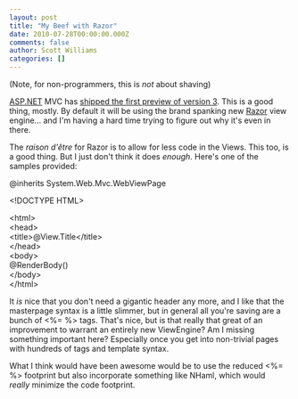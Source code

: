 ```yaml
---
layout: post
title: "My Beef with Razor"
date: 2010-07-28T00:00:00.000Z
comments: false
author: Scott Williams
categories: []
---
```

(Note, for non-programmers, this is <i><span>not</span></i> about shaving)</span>

<a href="http://ASP.NET">ASP.NET</a> MVC has <a href="http://weblogs.asp.net/scottgu/archive/2010/07/27/introducing-asp-net-mvc-3-preview-1.aspx">shipped the first preview of version 3</a>. This is a good thing, mostly. By default it will be using the brand spanking new <a href="http://weblogs.asp.net/scottgu/archive/2010/07/02/introducing-razor.aspx">Razor</a> view engine... and I'm having a hard time trying to figure out why it's even in there.

The <i>raison d'être</i> for Razor is to allow for less code in the Views. This too, is a good thing. But I just don't think it does <i>enough</i>. Here's one of the samples provided:

<div>@inherits System.Web.Mvc.WebViewPage</div>
<p></p> <div>&lt;!DOCTYPE HTML&gt;</div>
<p></p>
<div>&lt;html&gt;</div> <div>&lt;head&gt;</div>
<div>
<span>	</span>&lt;title&gt;@View.Title&lt;/title&gt;</div> <div>&lt;/head&gt;</div>
<div>&lt;body&gt;</div>
<div>
<span>	</span>@RenderBody()</div> <div>&lt;/body&gt;</div>
<div>&lt;/html&gt;</div>
</div>

It <i>is</i> nice that you don't need a gigantic header any more, and I like that the masterpage syntax is a little slimmer, but in general all you're saving are a bunch of &lt;%= %&gt; tags. That's nice, but is that really that great of an improvement to warrant an entirely new ViewEngine? Am I missing something important here? Especially once you get into non-trivial pages with hundreds of tags and template syntax.

What I think would have been awesome would be to use the reduced &lt;%= %&gt; footprint but also incorporate something like NHaml, which would <i>really</i> minimize the code footprint.